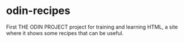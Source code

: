 # odin-recipes
First THE ODIN PROJECT project for training and learning HTML, a site where it shows some recipes that can be useful.
